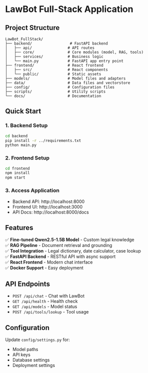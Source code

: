 # LawBot Full-Stack Application

## Project Structure

```
LawBot_FullStack/
├── backend/                 # FastAPI backend
│   ├── api/                # API routes
│   ├── core/               # Core modules (model, RAG, tools)
│   ├── services/           # Business logic
│   └── main.py             # FastAPI app entry point
├── frontend/               # React frontend
│   ├── src/                # React components
│   └── public/             # Static assets
├── models/                 # Model files and adapters
├── data/                   # Data files and vectorstore
├── config/                 # Configuration files
├── scripts/                # Utility scripts
└── docs/                   # Documentation
```

## Quick Start

### 1. Backend Setup
```bash
cd backend
pip install -r ../requirements.txt
python main.py
```

### 2. Frontend Setup
```bash
cd frontend
npm install
npm start
```

### 3. Access Application
- Backend API: http://localhost:8000
- Frontend UI: http://localhost:3000
- API Docs: http://localhost:8000/docs

## Features

✅ **Fine-tuned Qwen2.5-1.5B Model** - Custom legal knowledge  
✅ **RAG Pipeline** - Document retrieval and grounding  
✅ **Tool Integration** - Legal dictionary, date calculator, case lookup  
✅ **FastAPI Backend** - RESTful API with async support  
✅ **React Frontend** - Modern chat interface  
✅ **Docker Support** - Easy deployment  

## API Endpoints

- `POST /api/chat` - Chat with LawBot
- `GET /api/health` - Health check
- `GET /api/models` - Model status
- `POST /api/tools/lookup` - Tool usage

## Configuration

Update `config/settings.py` for:
- Model paths
- API keys
- Database settings
- Deployment settings
